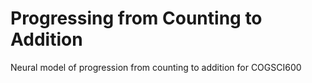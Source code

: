 # Progressing from Counting to Addition
Neural model of progression from counting to addition for COGSCI600
